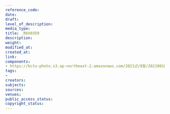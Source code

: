 ```yaml
---
reference_code: 
date: 
draft: 
level_of_description: 
media_type: 
title: _R6X0359
description: 
weight: 
modified_at: 
created_at: 
link: 
components:
- https://kctu-photo.s3.ap-northeast-2.amazonaws.com/2021년/8월/20210810_2021년+22기+민주노총+중앙통일선봉대+발대식/_R6X0359.jpg
tags:
- 
creators: 
subjects: 
sources: 
venues: 
public_access_status: 
copyright_status: 
---
```

